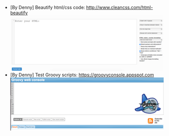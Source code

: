 * [By Denny] Beautify html/css code: http://www.cleancss.com/html-beautify
![](./images/html-beautify.png)
* [By Denny] Test Groovy scripts: https://groovyconsole.appspot.com
![](./images/run-groovy.png)

